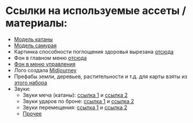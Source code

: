 # Ссылки на используемые ассеты / материалы:

- [Модель катаны](https://skfb.ly/6XAzB)
- [Модель самурая](https://skfb.ly/6VUSJ)
- Картинка способности поглощения здоровья вырезана [отсюда](https://starwars.fandom.com/ru/wiki/%D0%92%D1%8B%D1%81%D0%B0%D1%81%D1%8B%D0%B2%D0%B0%D0%BD%D0%B8%D0%B5_%D0%A1%D0%B8%D0%BB%D1%8B?file=%25D0%2592%25D1%258B%25D1%2581%25D0%25B0%25D1%2581%25D1%258B%25D0%25B2%25D0%25B0%25D0%25BD%25D0%25B8%25D0%25B5.jpg)
- Фон в главном меню [отсюда](https://kartinkin.net/pics/36522-krasno-chernyj-fon-minimalizm.html)
- [Фон в меню управления](https://w7.pngwing.com/pngs/362/328/png-transparent-brown-scroll-illustration-scroll-old-paper-s-template-image-file-formats-presentation-thumbnail.png)
- Лого создала [Midjourney](https://www.midjourney.com/home/?callbackUrl=%2Fapp%2F)
- Префабы земли, деревьев, растительности и т.д. для карты взяты из [этого набора](https://assetstore.unity.com/packages/3d/environments/low-poly-free-vegetation-kit-176906)
- Звуки:
  - Звуки меча (катаны): [ссылка 1](https://zvukipro.com/oryjie/1087-zvuki-mecha.html) и [ссылка 2](https://zvukipro.com/oryjie/925-zvuki-katany-samurajskij-mech.html)
  - Звуки ударов по броне: [ссылка 1](https://wav-library.net/zvuk-udara-mecha-po-shhitu-vers3-mp3) и [ссылка 2](https://wav-library.net/zvuk-udara-mecha-po-shhitu-mp3)
  - Звуки перемещения: [ссылка 1](https://zvukipro.com/zvukiludei/1167-zvuki-shagov-cheloveka-po-zemle.html) и [ссылка 2](https://zvukipro.com/zvukiludei/192-zvuki-padeniya-cheloveka.html)
  - [Прочее](https://zvukipro.com/audio/556-zvuki-magii.html)
